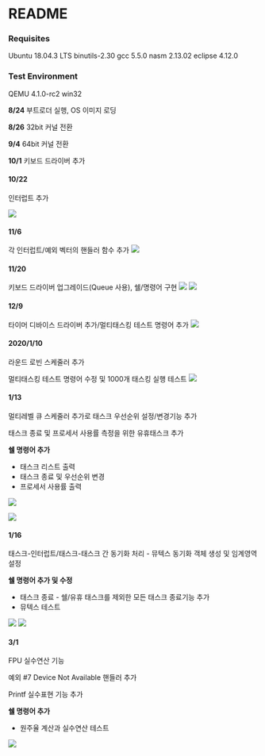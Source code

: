 
# README

### Requisites
Ubuntu 18.04.3 LTS 
binutils-2.30
gcc 5.5.0
nasm 2.13.02
eclipse 4.12.0

### Test Environment
QEMU 4.1.0-rc2 win32



**8/24**
부트로더 실행, OS 이미지 로딩

**8/26**
32bit 커널 전환

**9/4**
64bit 커널 전환

**10/1**
키보드 드라이버 추가 

#### 10/22
인터럽트 추가

![](https://i.imgur.com/dEGwe6m.png)

#### 11/6
각 인터럽트/예외 벡터의 핸들러 함수 추가
![](https://i.imgur.com/Pl8l7fc.png)

#### 11/20
키보드 드라이버 업그레이드(Queue 사용), 쉘/명령어 구현
![](https://i.imgur.com/PrOgNDr.png)
![](https://i.imgur.com/zezvYmB.png)

#### 12/9
타이머 디바이스 드라이버 추가/멀티태스킹 테스트 명령어 추가
![](https://i.imgur.com/PxwPBYS.png)


#### 2020/1/10

라운드 로빈 스케줄러 추가

멀티태스킹 테스트 명령어 수정 및 1000개 태스킹 실행 테스트
![](https://i.imgur.com/w2Oze9Q.gif)

#### 1/13

멀티레벨 큐 스케줄러 추가로 태스크 우선순위 설정/변경기능 추가

태스크 종료 및 프로세서 사용률 측정을 위한 유휴태스크 추가

**쉘 명령어 추가**
+ 태스크 리스트 출력
+ 태스크 종료 및 우선순위 변경 
+ 프로세서 사용률 출력

![](https://i.imgur.com/XP2FHzD.png)

![](https://i.imgur.com/IflXy5x.png)

#### 1/16

태스크-인터럽트/태스크-태스크 간 동기화 처리 - 뮤텍스 동기화 객체 생성 및 임계영역 설정

**쉘 명령어 추가 및 수정**
+ 태스크 종료 - 쉘/유휴 태스크를 제외한 모든 태스크 종료기능 추가
+ 뮤텍스 테스트

![](https://i.imgur.com/hOqhgnr.png)
![](https://i.imgur.com/kbHQsaM.png)

#### 3/1
FPU 실수연산 기능

예외 #7 Device Not Available 핸들러 추가

Printf 실수표현 기능 추가

**쉘 명령어 추가**
+ 원주율 계산과 실수연산 테스트

![](https://i.imgur.com/0SAv9Ro.png)
